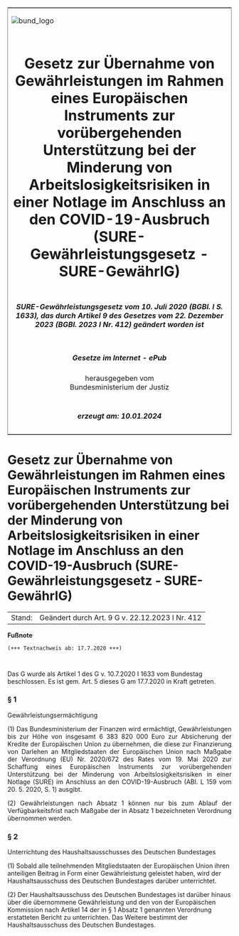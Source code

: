 <span id="DECKBLATT.html"></span>

<table border="0" frame="border" width="100%">

<tr valign="top">

<td align="left">

![bund\_logo](BfJ_2021_Web_de_de.gif)

</td>

<td align="right">

 

</td>

</tr>

<tr align="center" valign="middle">

<td colspan="2">

# Gesetz zur Übernahme von Gewährleistungen im Rahmen eines Europäischen Instruments zur vorübergehenden Unterstützung bei der Minderung von Arbeitslosigkeitsrisiken in einer Notlage im Anschluss an den COVID-19-Ausbruch (SURE-Gewährleistungsgesetz - SURE-GewährlG)

</td>

</tr>

<tr align="center" valign="middle">

<td colspan="2">

##### SURE-Gewährleistungsgesetz vom 10. Juli 2020 (BGBl. I S. 1633), das durch Artikel 9 des Gesetzes vom 22. Dezember 2023 (BGBl. 2023 I Nr. 412) geändert worden ist

</td>

</tr>

<tr align="center" valign="middle">

<td colspan="2">

  
  

##### Gesetze im Internet - ePub  
  
herausgegeben vom  
Bundesministerium der Justiz

</td>

</tr>

<tr align="center" valign="bottom">

<td colspan="2">

  
  

##### erzeugt am: 10.01.2024

</td>

</tr>

</table>

<span id="BJNR163310020.html"></span>

# Gesetz zur Übernahme von Gewährleistungen im Rahmen eines Europäischen Instruments zur vorübergehenden Unterstützung bei der Minderung von Arbeitslosigkeitsrisiken in einer Notlage im Anschluss an den COVID-19-Ausbruch (SURE-Gewährleistungsgesetz - SURE-GewährlG)

<div>

<div class="jnhtml">

|        |                                                 |
| ------ | ----------------------------------------------- |
| Stand: | Geändert durch Art. 9 G v. 22.12.2023 I Nr. 412 |

</div>

</div>

<div>

  
**Fußnote**

<div class="jnhtml">

<div>

<div class="jurAbsatz">

  

``` 
(+++ Textnachweis ab: 17.7.2020 +++)

 
```

Das G wurde als Artikel 1 des G v. 10.7.2020 I 1633 vom Bundestag
beschlossen. Es ist gem. Art. 5 dieses G am 17.7.2020 in Kraft
getreten.  

</div>

</div>

</div>

</div>

<span id="BJNR163310020BJNE000100000.html"></span>

### § 1  
Gewährleistungsermächtigung

<div>

<div class="jnhtml">

<div>

<div class="jurAbsatz" style="text-align:justify;">

(1) Das Bundesministerium der Finanzen wird ermächtigt, Gewährleistungen
bis zur Höhe von insgesamt 6 383 820 000 Euro zur Absicherung der
Kredite der Europäischen Union zu übernehmen, die diese zur Finanzierung
von Darlehen an Mitgliedstaaten der Europäischen Union nach Maßgabe der
Verordnung (EU) Nr. 2020/672 des Rates vom 19. Mai 2020 zur Schaffung
eines Europäischen Instruments zur vorübergehenden Unterstützung bei der
Minderung von Arbeitslosigkeitsrisiken in einer Notlage (SURE) im
Anschluss an den COVID-19-Ausbruch (ABl. L 159 vom 20. 5. 2020, S. 1)
ausgibt.

</div>

<div class="jurAbsatz" style="text-align:justify;">

(2) Gewährleistungen nach Absatz 1 können nur bis zum Ablauf der
Verfügbarkeitsfrist nach Maßgabe der in Absatz 1 bezeichneten
Verordnung übernommen werden.

</div>

</div>

</div>

</div>

<span id="BJNR163310020BJNE000201123.html"></span>

### § 2  
Unterrichtung des Haushaltsausschusses des Deutschen Bundestages

<div>

<div class="jnhtml">

<div>

<div class="jurAbsatz">

(1) Sobald alle teilnehmenden Mitgliedstaaten der Europäischen Union
ihren anteiligen Beitrag in Form einer Gewährleistung geleistet haben,
wird der Haushaltsausschuss des Deutschen Bundestages darüber
unterrichtet.

</div>

<div class="jurAbsatz">

(2) Der Haushaltsausschuss des Deutschen Bundestages ist darüber hinaus
über die übernommene Gewährleistung und den von der Europäischen
Kommission nach Artikel 14 der in § 1 Absatz 1 genannten Verordnung
erstatteten Bericht zu unterrichten. Das Weitere bestimmt der
Haushaltsausschuss des Deutschen Bundestages.

</div>

</div>

</div>

</div>
